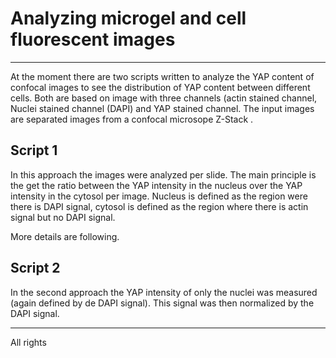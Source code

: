 # Analyzing microgel and cell fluorescent images
- - - 

At the moment there are two scripts written to analyze the YAP content of confocal images to see the distribution of YAP content between different cells. Both are based on image with three channels (actin stained channel, Nuclei stained channel (DAPI) and YAP stained channel. The input images are separated images from a confocal microsope Z-Stack .

## Script 1
In this approach the images were analyzed per slide. The main principle is the get the ratio between the YAP intensity in the nucleus over the YAP intensity in the cytosol per image. Nucleus is defined as the region were there is DAPI signal, cytosol is defined as the region where there is actin signal but no DAPI signal.

More details are following.

## Script 2

In the second approach the YAP intensity of only the nuclei was measured (again defined by de DAPI signal). This signal was then normalized by the DAPI signal.


---
All rights 



